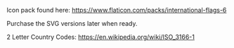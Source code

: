 Icon pack found here: https://www.flaticon.com/packs/international-flags-6

Purchase the SVG versions later when ready.

2 Letter Country Codes: https://en.wikipedia.org/wiki/ISO_3166-1
